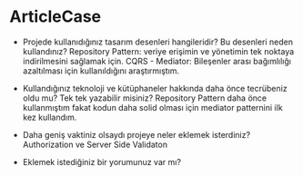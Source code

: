 # ArticleCase
- Projede kullanıdığınız tasarım desenleri hangileridir? Bu desenleri neden kullandınız?
    Repository Pattern: veriye erişimin ve yönetimin tek noktaya indirilmesini sağlamak için.
    CQRS - Mediator: Bileşenler arası bağımlılığı azaltılması için kullanıldığını araştırmıştım.
  
- Kullandığınız teknoloji ve kütüphaneler hakkında daha önce tecrübeniz oldu mu? Tek tek
yazabilir misiniz?
    Repository Pattern daha önce kullanmıştım fakat kodun daha solid olması için mediator patternini ilk kez kullandım.
  
- Daha geniş vaktiniz olsaydı projeye neler eklemek isterdiniz?
  Authorization ve Server Side Validaton
  
- Eklemek istediğiniz bir yorumunuz var mı?
  
